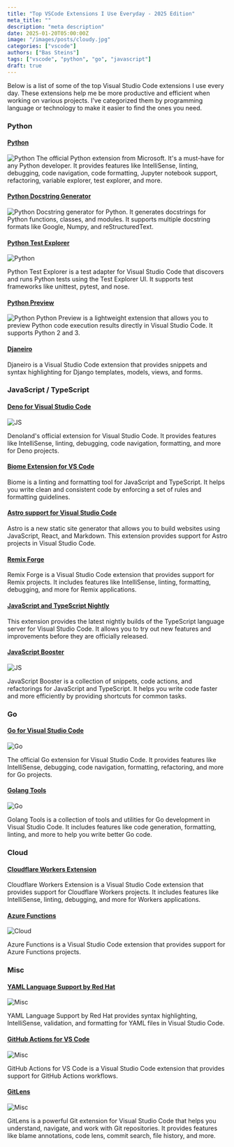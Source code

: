 ```yaml
---
title: "Top VSCode Extensions I Use Everyday - 2025 Edition"
meta_title: ""
description: "meta description"
date: 2025-01-20T05:00:00Z
image: "/images/posts/cloudy.jpg"
categories: ["vscode"]
authors: ["Bas Steins"]
tags: ["vscode", "python", "go", "javascript"]
draft: true
---
```


Below is a list of some of the top Visual Studio Code extensions I use every day. These extensions help me be more productive and efficient when working on various projects. I've categorized them by programming language or technology to make it easier to find the ones you need.

### Python

#### [Python](https://marketplace.visualstudio.com/items?itemName=ms-python.python)
![Python](/images/posts/vscode-extensions/python-1.gif)
The official Python extension from Microsoft. It's a must-have for any Python developer. It provides features like IntelliSense, linting, debugging, code navigation, code formatting, Jupyter notebook support, refactoring, variable explorer, test explorer, and more.

#### [Python Docstring Generator](https://marketplace.visualstudio.com/items?itemName=njpwerner.autodocstring)
![Python](/images/posts/vscode-extensions/python-2.gif)
Docstring generator for Python. It generates docstrings for Python functions, classes, and modules. It supports multiple docstring formats like Google, Numpy, and reStructuredText.

#### [Python Test Explorer](https://marketplace.visualstudio.com/items?itemName=LittleFoxTeam.vscode-python-test-adapter)
![Python](/images/posts/vscode-extensions/python-3.png)

Python Test Explorer is a test adapter for Visual Studio Code that discovers and runs Python tests using the Test Explorer UI. It supports test frameworks like unittest, pytest, and nose.

#### [Python Preview](https://marketplace.visualstudio.com/items?itemName=dongli.python-preview)
![Python](/images/posts/vscode-extensions/python-4.gif)
Python Preview is a lightweight extension that allows you to preview Python code execution results directly in Visual Studio Code. It supports Python 2 and 3.

#### [Djaneiro](https://marketplace.visualstudio.com/items?itemName=thebarkman.vscode-djaneiro)

Djaneiro is a Visual Studio Code extension that provides snippets and syntax highlighting for Django templates, models, views, and forms.



### JavaScript / TypeScript

#### [Deno for Visual Studio Code](https://marketplace.visualstudio.com/items?itemName=denoland.vscode-deno)
![JS](/images/posts/vscode-extensions/js-1.gif)

Denoland's official extension for Visual Studio Code. It provides features like IntelliSense, linting, debugging, code navigation, formatting, and more for Deno projects.

#### [Biome Extension for VS Code](https://marketplace.visualstudio.com/items?itemName=biomejs.biome)

Biome is a linting and formatting tool for JavaScript and TypeScript. It helps you write clean and consistent code by enforcing a set of rules and formatting guidelines.

#### [Astro support for Visual Studio Code](https://marketplace.visualstudio.com/items?itemName=astro-build.astro-vscode)

Astro is a new static site generator that allows you to build websites using JavaScript, React, and Markdown. This extension provides support for Astro projects in Visual Studio Code.

#### [Remix Forge](https://marketplace.visualstudio.com/items?itemName=CodeForge.remix-forge)

Remix Forge is a Visual Studio Code extension that provides support for Remix projects. It includes features like IntelliSense, linting, formatting, debugging, and more for Remix applications.

#### [JavaScript and TypeScript Nightly](https://marketplace.visualstudio.com/items?itemName=ms-vscode.vscode-typescript-next)

This extension provides the latest nightly builds of the TypeScript language server for Visual Studio Code. It allows you to try out new features and improvements before they are officially released.

#### [JavaScript Booster](https://marketplace.visualstudio.com/items?itemName=sburg.vscode-javascript-booster)
![JS](/images/posts/vscode-extensions/js-2.gif)

JavaScript Booster is a collection of snippets, code actions, and refactorings for JavaScript and TypeScript. It helps you write code faster and more efficiently by providing shortcuts for common tasks.


### Go

#### [Go for Visual Studio Code](https://marketplace.visualstudio.com/items?itemName=golang.Go)
![Go](/images/posts/vscode-extensions/go-1.gif)

The official Go extension for Visual Studio Code. It provides features like IntelliSense, debugging, code navigation, formatting, refactoring, and more for Go projects.

#### [Golang Tools](https://marketplace.visualstudio.com/items?itemName=NeonXP.gotools)
![Go](/images/posts/vscode-extensions/go-2.gif)

Golang Tools is a collection of tools and utilities for Go development in Visual Studio Code. It includes features like code generation, formatting, linting, and more to help you write better Go code.

### Cloud

#### [Cloudflare Workers Extension](https://marketplace.visualstudio.com/items?itemName=cloudflare.cloudflare-workers-bindings-extension)

Cloudflare Workers Extension is a Visual Studio Code extension that provides support for Cloudflare Workers projects. It includes features like IntelliSense, linting, debugging, and more for Workers applications.

#### [Azure Functions](https://marketplace.visualstudio.com/items?itemName=ms-azuretools.vscode-azurefunctions)
![Cloud](/images/posts/vscode-extensions/cloud-1.png)

Azure Functions is a Visual Studio Code extension that provides support for Azure Functions projects. 

### Misc

#### [YAML Language Support by Red Hat](https://marketplace.visualstudio.com/items?itemName=redhat.vscode-yaml)
![Misc](/images/posts/vscode-extensions/misc-1.gif)

YAML Language Support by Red Hat provides syntax highlighting, IntelliSense, validation, and formatting for YAML files in Visual Studio Code.

#### [GitHub Actions for VS Code](https://marketplace.visualstudio.com/items?itemName=GitHub.vscode-github-actions)
![Misc](/images/posts/vscode-extensions/misc-2.png)

GitHub Actions for VS Code is a Visual Studio Code extension that provides support for GitHub Actions workflows.


#### [GitLens](https://marketplace.visualstudio.com/items?itemName=eamodio.gitlens)
![Misc](/images/posts/vscode-extensions/misc-3.gif)

GitLens is a powerful Git extension for Visual Studio Code that helps you understand, navigate, and work with Git repositories. It provides features like blame annotations, code lens, commit search, file history, and more.

